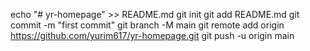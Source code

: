 echo "# yr-homepage" >> README.md
git init
git add README.md
git commit -m "first commit"
git branch -M main
git remote add origin https://github.com/yurim617/yr-homepage.git
git push -u origin main